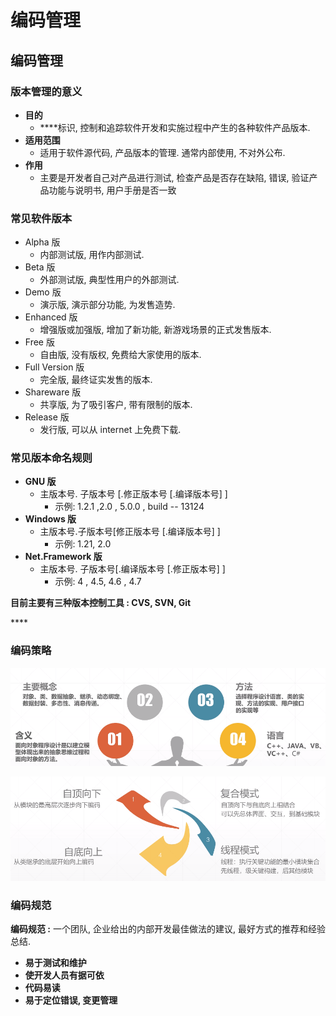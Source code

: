 # 编码管理

## 编码管理

### 版本管理的意义

* **目的**
  *  ****标识, 控制和追踪软件开发和实施过程中产生的各种软件产品版本.
* **适用范围** 
  * 适用于软件源代码, 产品版本的管理.  通常内部使用, 不对外公布.
* **作用**
  * 主要是开发者自己对产品进行测试, 检查产品是否存在缺陷, 错误, 验证产品功能与说明书, 用户手册是否一致



### 常见软件版本

* Alpha 版
  * 内部测试版,  用作内部测试.
* Beta 版
  * 外部测试版, 典型性用户的外部测试.
* Demo 版
  * 演示版, 演示部分功能, 为发售造势.
* Enhanced 版
  * 增强版或加强版, 增加了新功能, 新游戏场景的正式发售版本.
* Free 版
  * 自由版, 没有版权,  免费给大家使用的版本.
* Full Version 版
  * 完全版, 最终证实发售的版本.
* Shareware 版
  * 共享版,  为了吸引客户, 带有限制的版本.
* Release  版 
  * 发行版, 可以从 internet 上免费下载.



### 常见版本命名规则

* **GNU 版**
  * 主版本号. 子版本号 \[.修正版本号 \[.编译版本号\] \]
    * 示例:  1.2.1 ,2.0 , 5.0.0 , build -- 13124
* **Windows 版**
  * 主版本号.子版本号\[修正版本号 \[.编译版本号\] \]
    * 示例:  1.21,   2.0
* **Net.Framework 版**
  * 主版本号. 子版本号\[.编译版本号 \[.修正版本号\] \]
    * 示例: 4 , 4.5, 4.6 , 4.7

**目前主要有三种版本控制工具 : CVS,  SVN,  Git**

\*\*\*\*

### 编码策略

![&#x9762;&#x5411;&#x5BF9;&#x8C61;&#x7A0B;&#x5E8F;&#x8BBE;&#x8BA1;](../.gitbook/assets/image%20%28126%29.png)

![&#x5E38;&#x89C1;&#x7684;&#x56DB;&#x79CD;&#x7F16;&#x7801;&#x7B56;&#x7565;](../.gitbook/assets/image%20%2819%29.png)

### 编码规范

**编码规范 :** 一个团队, 企业给出的内部开发最佳做法的建议, 最好方式的推荐和经验总结.

* **易于测试和维护**
* **使开发人员有据可依**
* **代码易读**
* **易于定位错误,  变更管理**







